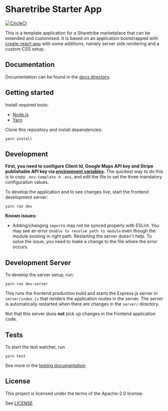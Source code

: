 # Sharetribe Starter App

[![CircleCI](https://circleci.com/gh/sharetribe/sharetribe-starter-app.svg?style=shield&circle-token=198451e83e5cecb0d662949260dbc3273ac44a67)](https://circleci.com/gh/sharetribe/sharetribe-starter-app)

This is a template application for a Sharetribe marketplace that can be extended and customised. It
is based on an application bootstrapped with
[create-react-app](https://github.com/facebookincubator/create-react-app) with some additions,
namely server side rendering and a custom CSS setup.

## Documentation

Documentation can be found in the [docs directory](docs/).

## Getting started

Install required tools:

* [Node.js](https://nodejs.org/)
* [Yarn](https://yarnpkg.com/)

Clone this repository and install dependencies:

    yarn install

## Development

**First, you need to configure Client Id, Google Maps API key and Stripe publishable API key via
[environment variables](./docs/env.md).** The quickest way to do this is to copy `.env-template` ->
`.env`, and edit the file to set the three mandatory configuration values.

To develop the application and to see changes live, start the frontend development server:

    yarn run dev

**Known issues:**

* Adding/changing `import`s may not be synced properly with ESLint. You may see an error
  `Unable to resolve path to module` even though the module existing in right path. Restarting the
  server doesn't help. To solve the issue, you need to make a change to the file where the error
  occurs.

## Development Server

To develop the server setup, run:

    yarn run dev-server

This runs the frontend production build and starts the Express.js server in `server/index.js` that
renders the application routes in the server. The server is automatically restarted when there are
changes in the `server/` directory.

Not that this server does **not** pick up changes in the frontend application code.

## Tests

To start the test watcher, run

    yarn test

See more in the [testing documentation](docs/testing.md).

## License

This project is licensed under the terms of the Apache-2.0 license.

See [LICENSE](LICENSE)
